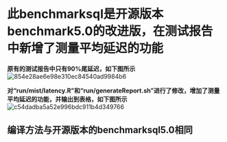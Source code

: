 此benchmarksql是开源版本benchmark5.0的改进版，在测试报告中新增了测量平均延迟的功能
==============================================================================

**原有的测试报告中只有90%尾延迟，如下图所示**
![854e28ae6e98e310ec84540ad9984b6](https://github.com/JiangYihe/benchmarksql5.0-nvmdb/assets/71739806/1ebb859d-af78-4ab5-8a7c-64936912abc2)

**对“run/mist/latency.R”和“run/generateReport.sh”进行了修改，增加了测量平均延迟的功能，并输出到表格，如下图所示**
![c54dadba5a52e996bdc911b4d349766](https://github.com/JiangYihe/benchmarksql5.0-nvmdb/assets/71739806/9b301a48-c700-4036-881f-6e2bf067f762)


编译方法与开源版本的benchmarksql5.0相同
-------------------------------------



